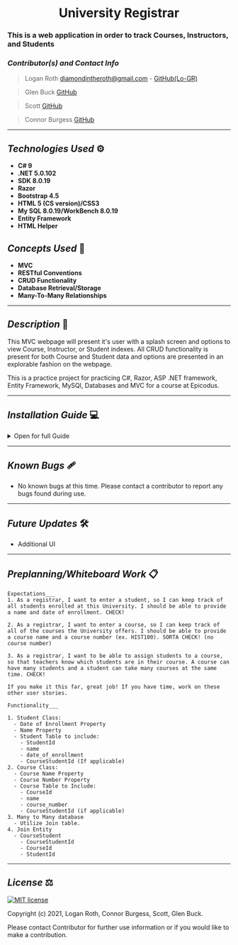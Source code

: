 # <div align="center"> **University Registrar** </div>
### This is a web application in order to track Courses, Instructors, and Students

 ### _Contributor(s) and Contact Info_
> Logan Roth diamondintheroth@gmail.com - [GitHub(Lo-GR)](https://github.com/Lo-GR)

> Glen Buck [GitHub](https://github.com/glenbuck503)

> Scott [GitHub](https://github.com/spnoneil)

> Connor Burgess [GitHub](https://github.com/ConnorBurgess)

---

## _Technologies Used_ ⚙

* **C# 9**
* **.NET 5.0.102**
* **SDK 8.0.19**
* **Razor**
* **Bootstrap 4.5**
* **HTML 5 (CS version)/CSS3**
* **My SQL 8.0.19/WorkBench 8.0.19**
* **Entity Framework**
* **HTML Helper**

## _Concepts Used_ 🧠

* **MVC**
* **RESTful Conventions**
* **CRUD Functionality**
* **Database Retrieval/Storage**
* **Many-To-Many Relationships**

---

## _Description_ 📃
This MVC webpage will present it's user with a splash screen and options to view Course, Instructor, or Student indexes. All CRUD functionality is present for both Course and Student data and options are presented in an explorable fashion on the webpage. 

This is a practice project for practicing C#, Razor, ASP .NET framework, Entity Framework, MySQl, Databases and MVC for a course at Epicodus.

---

## _Installation Guide_ 💻 

<details>
<summary>Open for full Guide</summary>

### _Cloning and Initial Setup_

> Repository: https://github.com/Lo-GR/University.Solution.git
1. In your terminal of choice or [GitHub's Desktop Application](https://desktop.github.com/) , clone the above repository from Github. For further explanation on how to clone this repository, please visit [GitHub's Documentation](https://docs.github.com/en/github/using-git/which-remote-url-should-i-use).
2. Ensure you are running .NET Core SDK by using the command dotnet --version in your terminal. If a version number is not presented, please visit [this download page for .NET 5 and install the applicable software for your OS](https://dotnet.microsoft.com/download/dotnet/5.0). 
3. Once you verify you are running a .NET 5, navigate in your terminal to University directory within the University.Solution directory you just cloned. Once there, run "dotnet build" in your terminal to build application within directory. 
4. In your terminal, while still in University directory, run "dotnet restore."
5. You will require a text or code editor to complete the following steps. [VS Code is recommended](https://code.visualstudio.com/)


### _Installation: Database Recreation_

1. Ensure you are running MySQL Server 8 and MySQL WorkBench 8. If you are running windows, use the [Windows Installer ](https://dev.mysql.com/downloads/installer/) for MySQL and follow the instructions provided by the installer. For Macs, visit [MySQL Commuinity Downloads](https://dev.mysql.com/downloads/mysql/) and select macOS from the Operation Systems. This will be a manual installation. If you need additonal assistance on this, please visit Epicodus's [Learn How to Program Article](https://www.learnhowtoprogram.com/c-and-net/getting-started-with-c/installing-and-configuring-mysql).
2. Once you verify you have SQL installed, create a file called "appsettings.json" in the root directory University.Solution. Paste the following into this file.
```
{
  "ConnectionStrings": {
      "DefaultConnection": "Server=localhost;Port={PORT OF SERVER};database=university;uid=root;pwd={PASSWORD OF SERVER};"
  }
}
```
3. In your terminal, run "dotnet ef database update"
### _Installation: General Use_

1. Back in your terminal in the University production directory, type "dotnet run." The terminal will present local host routes for you to navigate to in your browser. An example would be "http://localhost:5000." Enter this into a web browser of choice to use this application. Keep the terminal running as it is being used to control the local server.
2. When finished, exit the terminal or use the command "CTRL C"(Windows) or "CMD C"(Mac) to shut down the local server.

</details>

---

## _Known Bugs_ 🩹
* No known bugs at this time. Please contact a contributor to report any bugs found during use.

---

## _Future Updates_ 🛠
* Additional UI

---

## _Preplanning/Whiteboard Work_ 📋
```
Expectations___
1. As a registrar, I want to enter a student, so I can keep track of all students enrolled at this University. I should be able to provide a name and date of enrollment. CHECK!

2. As a registrar, I want to enter a course, so I can keep track of all of the courses the University offers. I should be able to provide a course name and a course number (ex. HIST100). SORTA CHECK! (no course number)

3. As a registrar, I want to be able to assign students to a course, so that teachers know which students are in their course. A course can have many students and a student can take many courses at the same time. CHECK!

If you make it this far, great job! If you have time, work on these other user stories.

Functionality___

1. Student Class:
  - Date of Enrollment Property
  - Name Property
  - Student Table to include:
    - StudentId
    - name
    - date_of_enrollment
    - CourseStudentId (If applicable)
2. Course Class:
  - Course Name Property
  - Course Number Property
  - Course Table to Include:
    - CourseId
    - name
    - course_number
    - CourseStudentId (if applicable)
3. Many to Many database 
  - Utilize Join table.
4. Join Entity
  - CourseStudent
    - CourseStudentId
    - CourseId
    - StudentId
```
---

## _License_ ⚖️

[![MIT license](https://img.shields.io/badge/License-MIT-blue.svg)](https://opensource.org/licenses/MIT)

Copyright (c) 2021, Logan Roth, Connor Burgess, Scott, Glen Buck.

Please contact Contributor for further use information or if you would like to make a contribution.